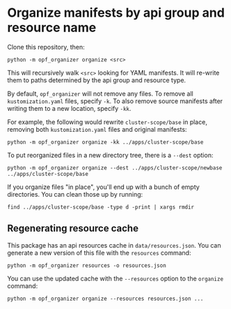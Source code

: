 # Organize manifests by api group and resource name

Clone this repository, then:

```
python -m opf_organizer organize <src>
```

This will recursively walk `<src>` looking for YAML manifests. It will
re-write them to paths determined by the api group
and resource type.

By default, `opf_organizer` will not remove any files. To remove all
`kustomization.yaml` files, specify `-k`. To also remove source
manifests after writing them to a new location, specify `-kk`.

For example, the following would rewrite `cluster-scope/base` in
place, removing both `kustomization.yaml` files and original
manifests:

```
python -m opf_organizer organize -kk ../apps/cluster-scope/base
```

To put reorganized files in a new directory tree, there is a `--dest`
option:

```
python -m opf_organizer organize --dest ../apps/cluster-scope/newbase ../apps/cluster-scope/base
```

If you organize files "in place", you'll end up with a bunch of empty
directories. You can clean those up by running:

```
find ../apps/cluster-scope/base -type d -print | xargs rmdir
```

## Regenerating resource cache

This package has an api resources cache in `data/resources.json`. You
can generate a new version of this file with the `resources` command:

```
python -m opf_organizer resources -o resources.json
```

You can use the updated cache with the `--resources` option to the
`organize` command:

```
python -m opf_organizer organize --resources resources.json ...
```
